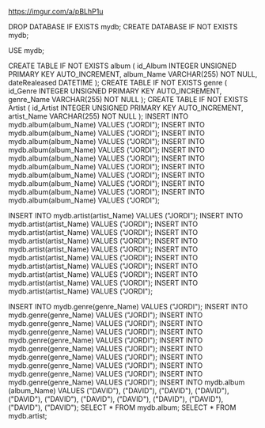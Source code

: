 https://imgur.com/a/pBLhP1u

DROP DATABASE IF EXISTS mydb;
CREATE DATABASE IF NOT EXISTS mydb;

USE mydb;

CREATE TABLE IF NOT EXISTS album (
id_Album INTEGER UNSIGNED PRIMARY KEY AUTO_INCREMENT,
album_Name VARCHAR(255) NOT NULL,
dateRealeased DATETIME
);
CREATE TABLE IF NOT EXISTS genre (
id_Genre INTEGER UNSIGNED PRIMARY KEY AUTO_INCREMENT,
genre_Name VARCHAR(255) NOT NULL
);
CREATE TABLE IF NOT EXISTS Artist (
id_Artist INTEGER UNSIGNED PRIMARY KEY AUTO_INCREMENT,
artist_Name VARCHAR(255) NOT NULL
);
INSERT INTO mydb.album(album_Name) VALUES ("JORDI");
INSERT INTO mydb.album(album_Name) VALUES ("JORDI");
INSERT INTO mydb.album(album_Name) VALUES ("JORDI");
INSERT INTO mydb.album(album_Name) VALUES ("JORDI");
INSERT INTO mydb.album(album_Name) VALUES ("JORDI");
INSERT INTO mydb.album(album_Name) VALUES ("JORDI");
INSERT INTO mydb.album(album_Name) VALUES ("JORDI");
INSERT INTO mydb.album(album_Name) VALUES ("JORDI");
INSERT INTO mydb.album(album_Name) VALUES ("JORDI");
INSERT INTO mydb.album(album_Name) VALUES ("JORDI");

INSERT INTO mydb.artist(artist_Name) VALUES ("JORDI");
INSERT INTO mydb.artist(artist_Name) VALUES ("JORDI");
INSERT INTO mydb.artist(artist_Name) VALUES ("JORDI");
INSERT INTO mydb.artist(artist_Name) VALUES ("JORDI");
INSERT INTO mydb.artist(artist_Name) VALUES ("JORDI");
INSERT INTO mydb.artist(artist_Name) VALUES ("JORDI");
INSERT INTO mydb.artist(artist_Name) VALUES ("JORDI");
INSERT INTO mydb.artist(artist_Name) VALUES ("JORDI");
INSERT INTO mydb.artist(artist_Name) VALUES ("JORDI");
INSERT INTO mydb.artist(artist_Name) VALUES ("JORDI");

INSERT INTO mydb.genre(genre_Name) VALUES ("JORDI");
INSERT INTO mydb.genre(genre_Name) VALUES ("JORDI");
INSERT INTO mydb.genre(genre_Name) VALUES ("JORDI");
INSERT INTO mydb.genre(genre_Name) VALUES ("JORDI");
INSERT INTO mydb.genre(genre_Name) VALUES ("JORDI");
INSERT INTO mydb.genre(genre_Name) VALUES ("JORDI");
INSERT INTO mydb.genre(genre_Name) VALUES ("JORDI");
INSERT INTO mydb.genre(genre_Name) VALUES ("JORDI");
INSERT INTO mydb.genre(genre_Name) VALUES ("JORDI");
INSERT INTO mydb.genre(genre_Name) VALUES ("JORDI");
INSERT INTO mydb.album (album_Name) VALUES
("DAVID"),
("DAVID"),
("DAVID"),
("DAVID"),
("DAVID"),
("DAVID"),
("DAVID"),
("DAVID"),
("DAVID"),
("DAVID"),
("DAVID"),
("DAVID");
SELECT * FROM mydb.album;
SELECT * FROM mydb.artist;